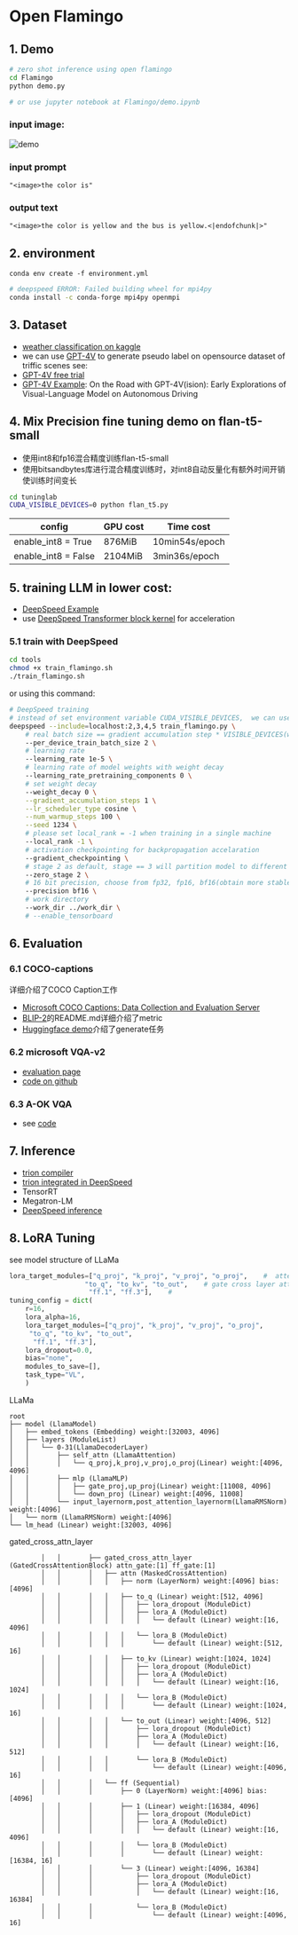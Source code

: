 # Open Flamingo

## 1. Demo
```bash 
# zero shot inference using open flamingo
cd Flamingo
python demo.py

# or use jupyter notebook at Flamingo/demo.ipynb
```
### input image:  
![demo](./Flamingo/images/yellow_bus.jpg)
### input prompt
```
"<image>the color is"
```
### output text
```
"<image>the color is yellow and the bus is yellow.<|endofchunk|>"
```
## 2. environment
```
conda env create -f environment.yml
```

```bash
# deepspeed ERROR: Failed building wheel for mpi4py
conda install -c conda-forge mpi4py openmpi
```
## 3. Dataset
- [weather classification on kaggle](https://www.kaggle.com/datasets/jehanbhathena/weather-dataset/data)
- we can use [GPT-4V](https://openai.com/research/gpt-4v-system-card) to generate pseudo label on opensource dataset of triffic scenes
see: 
- [GPT-4V free trial](https://www.gpt4v.net/zh-CN)
- [GPT-4V Example](https://mp.weixin.qq.com/s/JoWtS5LP-QJGiH3a9ZSLcQ): On the Road with GPT-4V(ision): Early Explorations of Visual-Language Model on Autonomous Driving
## 4. Mix Precision fine tuning demo on flan-t5-small
- 使用int8和fp16混合精度训练flan-t5-small
- 使用bitsandbytes库进行混合精度训练时，对int8自动反量化有额外时间开销使训练时间变长
```bash
cd tuninglab
CUDA_VISIBLE_DEVICES=0 python flan_t5.py
```
|config|GPU cost| Time cost|
|-|-|-|
| enable_int8 = True|876MiB| 10min54s/epoch|
| enable_int8 = False|2104MiB| 3min36s/epoch|

## 5. training LLM in lower cost:
- [DeepSpeed Example](https://www.philschmid.de/fine-tune-flan-t5-deepspeed)
- use [DeepSpeed Transformer block kernel](https://www.deepspeed.ai/tutorials/bert-finetuning/) for acceleration 
### 5.1 train with DeepSpeed 
```bash
cd tools
chmod +x train_flamingo.sh
./train_flamingo.sh
```
or using this command:
```bash
# DeepSpeed training 
# instead of set environment variable CUDA_VISIBLE_DEVICES,  we can use --include to specify which gpu to use
deepspeed --include=localhost:2,3,4,5 train_flamingo.py \
    # real batch size == gradient accumulation step * VISIBLE_DEVICES(world_size) * per_device_train_batch_size 
    --per_device_train_batch_size 2 \
    # learning rate
    --learning_rate 1e-5 \
    # learning rate of model weights with weight decay
    --learning_rate_pretraining_components 0 \
    # set weight decay
    --weight_decay 0 \
    --gradient_accumulation_steps 1 \
    --lr_scheduler_type cosine \
    --num_warmup_steps 100 \
    --seed 1234 \
    # please set local_rank = -1 when training in a single machine
    --local_rank -1 \
    # activation checkpointing for backpropagation accelaration
    --gradient_checkpointing \
    # stage 2 as default, stage == 3 will partition model to different devices
    --zero_stage 2 \
    # 16 bit precision, choose from fp32, fp16, bf16(obtain more stable training than fp16, see how to tain FLAN-T5 paper)
    --precision bf16 \
    # work directory
    --work_dir ../work_dir \
    # --enable_tensorboard
```
## 6. Evaluation 
### 6.1 COCO-captions
详细介绍了COCO Caption工作
- [Microsoft COCO Captions: Data Collection and Evaluation Server](https://www.arxiv-vanity.com/papers/1504.00325/)
- [BLIP-2](https://github.com/salesforce/LAVIS/blob/main/dataset_card/coco_caption.md)的README.md详细介绍了metric
- [Huggingface demo](https://github.com/huggingface/blog/blob/main/notebooks/02_how_to_generate.ipynb)介绍了generate任务
### 6.2 microsoft VQA-v2
- [evaluation page](https://visualqa.org/evaluation.html)
- [code on github](https://github.com/GT-Vision-Lab/VQA)
### 6.3 A-OK VQA
- see [code](https://github.com/allenai/aokvqa/tree/main/evaluation)
## 7. Inference
- [trion compiler](https://github.com/openai/triton)
- [trion integrated in DeepSpeed](https://github.com/microsoft/DeepSpeed/blob/master/blogs/deepspeed-triton/README.md)
- TensorRT
- Megatron-LM
- [DeepSpeed inference](https://github.com/microsoft/DeepSpeed/blob/master/docs/_tutorials/inference-tutorial.md)
## 8. LoRA Tuning

see model structure of LLaMa
```python
lora_target_modules=["q_proj", "k_proj", "v_proj", "o_proj",    #  attention layer in LLaMa
                   "to_q", "to_kv", "to_out",    # gate cross layer attention 
                    "ff.1", "ff.3"],    # 
tuning_config = dict(
    r=16,
    lora_alpha=16,
    lora_target_modules=["q_proj", "k_proj", "v_proj", "o_proj",
     "to_q", "to_kv", "to_out",
      "ff.1", "ff.3"],
    lora_dropout=0.0,
    bias="none",
    modules_to_save=[],
    task_type="VL",
    )

```
LLaMa
```
root
├── model (LlamaModel)
│   ├── embed_tokens (Embedding) weight:[32003, 4096]
│   ├── layers (ModuleList)
│   │   └── 0-31(LlamaDecoderLayer)
│   │       ├── self_attn (LlamaAttention)
│   │       │   └── q_proj,k_proj,v_proj,o_proj(Linear) weight:[4096, 4096]
│   │       ├── mlp (LlamaMLP)
│   │       │   ├── gate_proj,up_proj(Linear) weight:[11008, 4096]
│   │       │   └── down_proj (Linear) weight:[4096, 11008]
│   │       └── input_layernorm,post_attention_layernorm(LlamaRMSNorm) weight:[4096]
│   └── norm (LlamaRMSNorm) weight:[4096]
└── lm_head (Linear) weight:[32003, 4096]
```
gated_cross_attn_layer
```
        │   │       ├── gated_cross_attn_layer (GatedCrossAttentionBlock) attn_gate:[1] ff_gate:[1]
        │   │       │   ├── attn (MaskedCrossAttention)
        │   │       │   │   ├── norm (LayerNorm) weight:[4096] bias:[4096]
        │   │       │   │   ├── to_q (Linear) weight:[512, 4096]
        │   │       │   │   │   ├── lora_dropout (ModuleDict)
        │   │       │   │   │   ├── lora_A (ModuleDict)
        │   │       │   │   │   │   └── default (Linear) weight:[16, 4096]
        │   │       │   │   │   └── lora_B (ModuleDict)
        │   │       │   │   │       └── default (Linear) weight:[512, 16]
        │   │       │   │   ├── to_kv (Linear) weight:[1024, 1024]
        │   │       │   │   │   ├── lora_dropout (ModuleDict)
        │   │       │   │   │   ├── lora_A (ModuleDict)
        │   │       │   │   │   │   └── default (Linear) weight:[16, 1024]
        │   │       │   │   │   └── lora_B (ModuleDict)
        │   │       │   │   │       └── default (Linear) weight:[1024, 16]
        │   │       │   │   └── to_out (Linear) weight:[4096, 512]
        │   │       │   │       ├── lora_dropout (ModuleDict)
        │   │       │   │       ├── lora_A (ModuleDict)
        │   │       │   │       │   └── default (Linear) weight:[16, 512]
        │   │       │   │       └── lora_B (ModuleDict)
        │   │       │   │           └── default (Linear) weight:[4096, 16]
        │   │       │   └── ff (Sequential)
        │   │       │       ├── 0 (LayerNorm) weight:[4096] bias:[4096]
        │   │       │       ├── 1 (Linear) weight:[16384, 4096]
        │   │       │       │   ├── lora_dropout (ModuleDict)
        │   │       │       │   ├── lora_A (ModuleDict)
        │   │       │       │   │   └── default (Linear) weight:[16, 4096]
        │   │       │       │   └── lora_B (ModuleDict)
        │   │       │       │       └── default (Linear) weight:[16384, 16]
        │   │       │       └── 3 (Linear) weight:[4096, 16384]
        │   │       │           ├── lora_dropout (ModuleDict)
        │   │       │           ├── lora_A (ModuleDict)
        │   │       │           │   └── default (Linear) weight:[16, 16384]
        │   │       │           └── lora_B (ModuleDict)
        │   │       │               └── default (Linear) weight:[4096, 16]
```